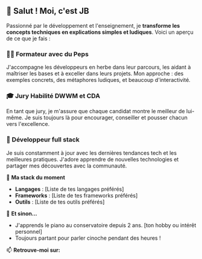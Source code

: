 ## 👋 Salut ! Moi, c'est JB

Passionné par le développement et l'enseignement, je **transforme les concepts techniques en explications simples et ludiques**. 
Voici un aperçu de ce que je fais :

### 🧑‍🏫 Formateur avec du Peps
J'accompagne les développeurs en herbe dans leur parcours, les aidant à maîtriser les bases et à exceller dans leurs projets.
Mon approche : des exemples concrets, des métaphores ludiques, et beaucoup d'interactivité.

### 🎓 Jury Habilité DWWM et CDA
En tant que jury, je m'assure que chaque candidat montre le meilleur de lui-même.
Je suis toujours là pour encourager, conseiller et pousser chacun vers l'excellence.

### 🌱 Développeur full stack
Je suis constamment à jour avec les dernières tendances tech et les meilleures pratiques.
J'adore apprendre de nouvelles technologies et partager mes découvertes avec la communauté.

🔧 **Ma stack du moment**
- **Langages** : [Liste de tes langages préférés]
- **Frameworks** : [Liste de tes frameworks préférés]
- **Outils** : [Liste de tes outils préférés]

🌟 **Et sinon...**
- J'apprends le piano au conservatoire depuis 2 ans. [ton hobby ou intérêt personnel]
- Toujours partant pour parler cinoche pendant des heures !

📫 **Retrouve-moi sur:**
